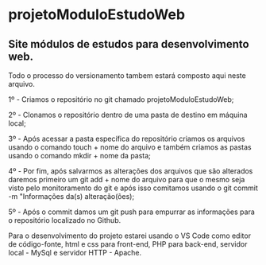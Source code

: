 # projetoModuloEstudoWeb
<h2>Site módulos de estudos para desenvolvimento web.</h2>

Todo o processo do versionamento tambem estará composto aqui neste arquivo.

1º - Criamos o repositório no git chamado projetoModuloEstudoWeb;

2º - Clonamos o repositório dentro de uma pasta de destino em máquina local;

3º - Após acessar a pasta específica do repositório criamos os arquivos usando o comando touch + nome do arquivo e também criamos as pastas usando o comando mkdir + nome da pasta;

4º - Por fim, após salvarmos as alterações dos arquivos que são alterados daremos primeiro um git add + nome do arquivo para que o mesmo seja visto pelo monitoramento do git e após isso comitamos usando o git commit -m "Informações da(s) alteração(ões);

5º - Após o commit damos um git push para empurrar as informações para o repositório localizado no Github.

Para o desenvolvimento do projeto estarei usando o VS Code como editor de código-fonte, html e css para front-end, PHP para back-end, servidor local - MySql e servidor HTTP - Apache.